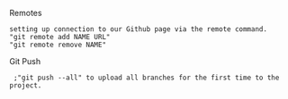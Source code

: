 Remotes

    setting up connection to our Github page via the remote command.
    "git remote add NAME URL"
    "git remote remove NAME"

Git Push

     ;"git push --all" to upload all branches for the first time to the project.

